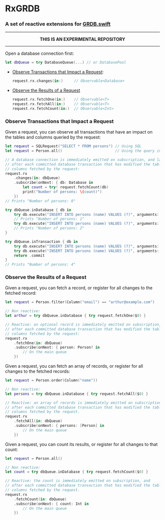 RxGRDB
======

### A set of reactive extensions for [GRDB.swift](http://github.com/groue/GRDB.swift)

----

<p align="center">
<strong>THIS IS AN EXPERIMENTAL REPOSITORY</strong>
</p>

----

Open a database connection first:

```swift
let dbQueue = try DatabaseQueue(...) // or DatabasePool
```

- [Observe Transactions that Impact a Request](#observe-transactions-that-impact-a-request):
    
    ```swift
    request.rx.changes(in:)     // Observable<Database>
    ```
    
- [Observe the Results of a Request](#observe-the-results-of-a-request)
    
    ```swift
    request.rx.fetchOne(in:)    // Observable<T>
    request.rx.fetchAll(in:)    // Observable<T>
    request.rx.fetchCount(in:)  // Observable<Int>
    ```


### Observe Transactions that Impact a Request

Given a request, you can observe all transactions that have an impact on the tables and columns queried by the request:

```swift
let request = SQLRequest("SELECT * FROM persons") // Using SQL
let request = Person.all()                        // Using the query interface

// A database connection is immediately emitted on subscription, and later
// after each committed database transaction that has modified the tables and
// columns fetched by the request:
request.rx
    .changes(in: dbQueue)
    .subscribe(onNext: { db: Database in
        let count = try! request.fetchCount(db)
        print("Number of persons: \(count)")
    })
// Prints "Number of persons: 0"

try dbQueue.inDatabase { db in
    try db.execute("INSERT INTO persons (name) VALUES (?)", arguments: ["Arthur"])
    // Prints "Number of persons: 1"
    try db.execute("INSERT INTO persons (name) VALUES (?)", arguments: ["Barbara"])
    // Prints "Number of persons: 2"
}

try dbQueue.inTransaction { db in
    try db.execute("INSERT INTO persons (name) VALUES (?)", arguments: ["Craig"])
    try db.execute("INSERT INTO persons (name) VALUES (?)", arguments: ["David"])
    return .commit
}
// Prints "Number of persons: 4"
```


### Observe the Results of a Request

Given a request, you can fetch a record, or register for all changes to the fetched record:

```swift
let request = Person.filter(Column("email") == "arthur@example.com")

// Non reactive:
let arthur = try dbQueue.inDatabase { try request.fetchOne($0) }

// Reactive: an optional record is immediately emitted on subscription, and
// after each committed database transaction that has modified the tables and
// columns fetched by the request:
request.rx
    .fetchOne(in: dbQueue)
    .subscribe(onNext: { person: Person? in
        // On the main queue
    })
```

Given a request, you can fetch an array of records, or register for all changes to the fetched records:

```swift
let request = Person.order(Column("name"))

// Non reactive:
let persons = try dbQueue.inDatabase { try request.fetchAll($0) }

// Reactive: an array of records is immediately emitted on subscription, and
// after each committed database transaction that has modified the tables and
// columns fetched by the request.
request.rx
    .fetchAll(in: dbQueue)
    .subscribe(onNext: { persons: [Person] in
        // On the main queue
    })
```

Given a request, you can count its results, or register for all changes to that count:

```swift
let request = Person.all()

// Non reactive:
let count = try dbQueue.inDatabase { try request.fetchCount($0) }

// Reactive: the count is immediately emitted on subscription, and
// after each committed database transaction that has modified the tables and
// columns fetched by the request.
request.rx
    .fetchCount(in: dbQueue)
    .subscribe(onNext: { count: Int in
        // On the main queue
    })
```
